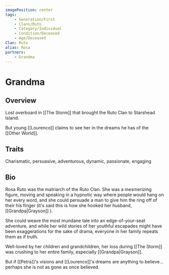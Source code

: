 ```yaml
---
imagePosition: center
tags:
    - Generation/First
    - Clans/Ruto
    - Category/Individual
    - Condition/Deceased
    - Age/Deceased
Clan: Ruto
alias: Rosa
partners:
    - Grandma
---
```


# Grandma

## Overview

Lost overboard in [[The Storm]] that brought the Ruto Clan to Starshead Island.

But young [[Lourenco]] claims to see her in the dreams he has of the [[Other World]].

## Traits

<span class='traits chip-list'>Charismatic, persuasive, adventurous, dynamic, passionate, engaging</span>

## Bio

Rosa Ruto was the matriarch of the Ruto Clan. She was a mesmerizing figure, moving and speaking in a hypnotic way where people would hang on her every word, and she could persuade a man to give him the ring off of their his finger (it's said this is how she hooked her husband, [[Grandpa|Grayson]] ).

She could weave the most mundane tale into an edge-of-your-seat adventure, and while her wild stories of her youthful escapades might have been exaggerations for the sake of drama, everyone in her family repeats them as if truth.

Well-loved by her children and grandchildren, her loss during [[The Storm]] was crushing to her entire family, especially [[Grandpa|Grayson]].

But if [[Petra]]'s visions and [[Lourenco]]'s dreams are anything to believe... perhaps she is not as gone as once believed.
